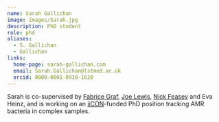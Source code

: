 ```yaml
---
name: Sarah Gallichan
image: images/Sarah.jpg
description: PhD student
role: phd
aliases:
  - S. Gallichan
  - Gallichan
links:
  home-page: sarah-gallichan.com
  email: Sarah.Gallichan@lstmed.ac.uk
  orcid: 0000-0001-8938-1628
---
```


Sarah is co-supervised by [Fabrice Graf](https://uk.linkedin.com/in/fabrice-graf-6a05b635), [Joe Lewis](https://orcid.org/0000-0002-3837-5188), [Nick Feasey](https://www.lstmed.ac.uk/about/people/professor-nicholas-feasey) and Eva Heinz, and is working on an [iiCON](https://www.infectioninnovation.com/)-funded PhD position tracking AMR bacteria in complex samples.
